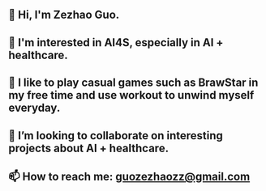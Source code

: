 ## 👋 Hi, I'm Zezhao Guo.
## 👀 I'm interested in AI4S, especially in AI + healthcare.
## 🌱 I like to play casual games such as BrawStar in my free time and use workout to unwind myself everyday.
## 👯 I’m looking to collaborate on interesting projects about AI + healthcare.
## 📫 How to reach me: guozezhaozz@gmail.com

<!--
**ZacharyG666/ZacharyG666** is a ✨ _special_ ✨ repository because its `README.md` (this file) appears on your GitHub profile.

Here are some ideas to get you started:

- 🔭 I’m currently working on ...
-  I’m currently learning ...
- 
- 🤔 I’m looking for help with ...
- 💬 Ask me about ...
- ...
- 😄 Pronouns: ...
- ⚡ Fun fact: ...
-->
